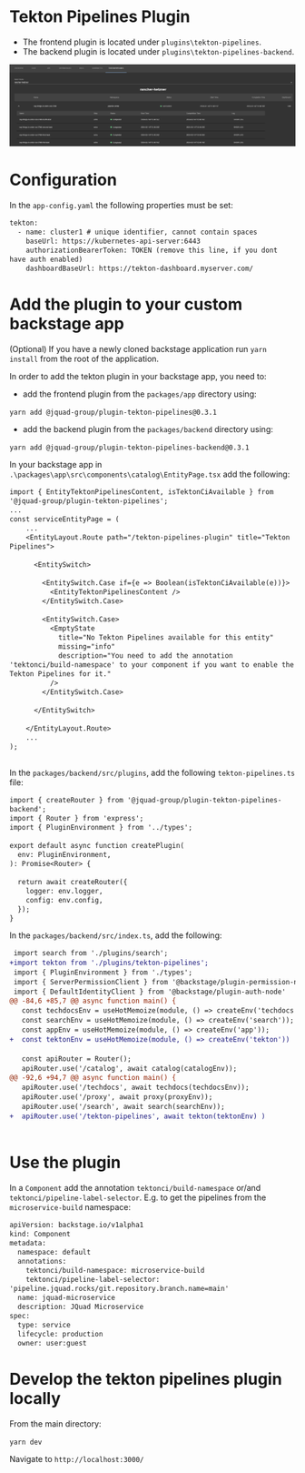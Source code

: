 # Tekton Pipelines Plugin

- The frontend plugin is located under `plugins\tekton-pipelines`.
- The backend plugin is located under `plugins\tekton-pipelines-backend`. 

![Dashboard](https://github.com/jquad-group/backstage-jquad/blob/main/img/tekton.png)


# Configuration

In the `app-config.yaml` the following properties must be set:

```
tekton:
  - name: cluster1 # unique identifier, cannot contain spaces  
    baseUrl: https://kubernetes-api-server:6443
    authorizationBearerToken: TOKEN (remove this line, if you dont have auth enabled)
    dashboardBaseUrl: https://tekton-dashboard.myserver.com/
```

# Add the plugin to your custom backstage app

(Optional) If you have a newly cloned backstage application run `yarn install` from the root of the application.

In order to add the tekton plugin in your backstage app, you need to:

- add the frontend plugin from the `packages/app` directory using:

`yarn add @jquad-group/plugin-tekton-pipelines@0.3.1`

- add the backend plugin from the `packages/backend` directory using:

`yarn add @jquad-group/plugin-tekton-pipelines-backend@0.3.1`

In your backstage app in `.\packages\app\src\components\catalog\EntityPage.tsx` add the following:
 

```
import { EntityTektonPipelinesContent, isTektonCiAvailable } from '@jquad-group/plugin-tekton-pipelines';
...
const serviceEntityPage = (
    ...
    <EntityLayout.Route path="/tekton-pipelines-plugin" title="Tekton Pipelines">
   
      <EntitySwitch>

        <EntitySwitch.Case if={e => Boolean(isTektonCiAvailable(e))}>
          <EntityTektonPipelinesContent />
        </EntitySwitch.Case>

        <EntitySwitch.Case>
          <EmptyState
            title="No Tekton Pipelines available for this entity"
            missing="info"
            description="You need to add the annotation 'tektonci/build-namespace' to your component if you want to enable the Tekton Pipelines for it."
          />
        </EntitySwitch.Case>

      </EntitySwitch>

    </EntityLayout.Route>
    ...
);
    
```

In the `packages/backend/src/plugins`, add the following `tekton-pipelines.ts` file:

```
import { createRouter } from '@jquad-group/plugin-tekton-pipelines-backend';
import { Router } from 'express';
import { PluginEnvironment } from '../types';

export default async function createPlugin(
  env: PluginEnvironment,
): Promise<Router> {

  return await createRouter({
    logger: env.logger,
    config: env.config,
  });
}
```

In the `packages/backend/src/index.ts`, add the following:

```diff
 import search from './plugins/search';
+import tekton from './plugins/tekton-pipelines';
 import { PluginEnvironment } from './types';
 import { ServerPermissionClient } from '@backstage/plugin-permission-node';
 import { DefaultIdentityClient } from '@backstage/plugin-auth-node'
@@ -84,6 +85,7 @@ async function main() {
   const techdocsEnv = useHotMemoize(module, () => createEnv('techdocs'));
   const searchEnv = useHotMemoize(module, () => createEnv('search'));
   const appEnv = useHotMemoize(module, () => createEnv('app'));
+  const tektonEnv = useHotMemoize(module, () => createEnv('tekton'))
 
   const apiRouter = Router();
   apiRouter.use('/catalog', await catalog(catalogEnv));
@@ -92,6 +94,7 @@ async function main() {
   apiRouter.use('/techdocs', await techdocs(techdocsEnv));
   apiRouter.use('/proxy', await proxy(proxyEnv));
   apiRouter.use('/search', await search(searchEnv));
+  apiRouter.use('/tekton-pipelines', await tekton(tektonEnv) )
 

```

# Use the plugin

In a `Component` add the annotation `tektonci/build-namespace` or/and `tektonci/pipeline-label-selector`. E.g. to get the pipelines from the `microservice-build` namespace:

```
apiVersion: backstage.io/v1alpha1
kind: Component
metadata:
  namespace: default
  annotations:
    tektonci/build-namespace: microservice-build
    tektonci/pipeline-label-selector: 'pipeline.jquad.rocks/git.repository.branch.name=main'
  name: jquad-microservice
  description: JQuad Microservice
spec:
  type: service
  lifecycle: production
  owner: user:guest
```

# Develop the tekton pipelines plugin locally 

From the main directory: 

 `yarn dev`

Navigate to `http://localhost:3000/` 




